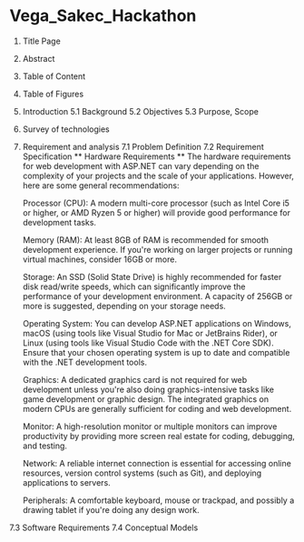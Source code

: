 # Vega_Sakec_Hackathon
1. Title Page
2. Abstract
3. Table of Content
4. Table of Figures
5. Introduction
5.1 Background
5.2 Objectives
5.3 Purpose, Scope
6. Survey of technologies
7. Requirement and analysis
7.1 Problem Definition
7.2 Requirement Specification
**    Hardware Requirements
**    The hardware requirements for web development with ASP.NET can vary depending on the complexity of your projects and the scale of your applications. However, here are some general recommendations:

    Processor (CPU): A modern multi-core processor (such as Intel Core i5 or higher, or AMD Ryzen 5 or higher) will provide good performance for development tasks.

    Memory (RAM): At least 8GB of RAM is recommended for smooth development experience. If you're working on larger projects or running virtual machines, consider 16GB or more.

    Storage: An SSD (Solid State Drive) is highly recommended for faster disk read/write speeds, which can significantly improve the performance of your development environment. A capacity of 256GB or more is         suggested, depending on your storage needs.

    Operating System: You can develop ASP.NET applications on Windows, macOS (using tools like Visual Studio for Mac or JetBrains Rider), or Linux (using tools like Visual Studio Code with the .NET Core SDK).         Ensure that your chosen operating system is up to date and compatible with the .NET development tools.

    Graphics: A dedicated graphics card is not required for web development unless you're also doing graphics-intensive tasks like game development or graphic design. The integrated graphics on modern CPUs are        generally sufficient for coding and web development.

    Monitor: A high-resolution monitor or multiple monitors can improve productivity by providing more screen real estate for coding, debugging, and testing.

   Network: A reliable internet connection is essential for accessing online resources, version control systems (such as Git), and deploying applications to servers.

   Peripherals: A comfortable keyboard, mouse or trackpad, and possibly a drawing tablet if you're doing any design work.


7.3 Software Requirements
7.4 Conceptual Models
